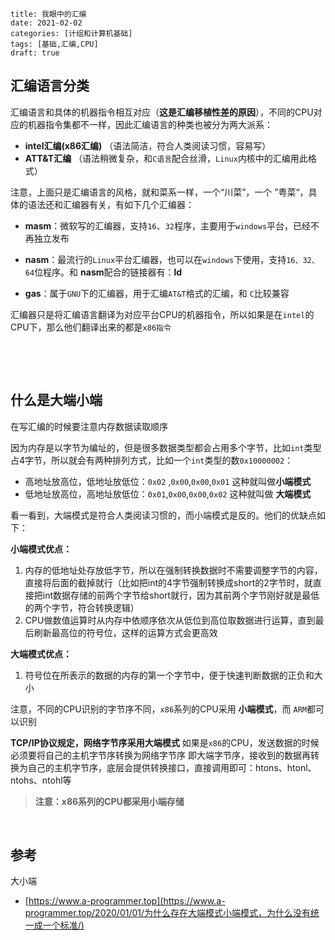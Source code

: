 ```
title: 我眼中的汇编
date: 2021-02-02
categories: [计组和计算机基础]
tags: [基础,汇编,CPU]
draft: true
```

## 汇编语言分类

汇编语言和具体的机器指令相互对应（**这是汇编移植性差的原因**），不同的CPU对应的机器指令集都不一样，因此汇编语言的种类也被分为两大派系：

- **intel汇编(x86汇编)** （语法简洁，符合人类阅读习惯，容易写）
- **ATT&T汇编** （语法稍微复杂，和`C语言`配合丝滑，`Linux`内核中的汇编用此格式）

注意，上面只是汇编语言的风格，就和菜系一样，一个“川菜”，一个 ”粤菜“，具体的语法还和汇编器有关，有如下几个汇编器：

- **masm**：微软写的汇编器，支持`16`、`32`程序，主要用于`windows`平台，已经不再独立发布
- **nasm**：最流行的`Linux`平台汇编器，也可以在`windows`下使用，支持`16、32、64`位程序。和 **nasm**配合的链接器有：**ld**

- **gas**：属于`GNU`下的汇编器，用于汇编`AT&T`格式的汇编，和 `C`比较兼容

汇编器只是将汇编语言翻译为对应平台CPU的机器指令，所以如果是在`intel`的CPU下，那么他们翻译出来的都是`x86指令`

​    

​    

## 什么是大端小端

在写汇编的时候要注意内存数据读取顺序

因为内存是以字节为编址的，但是很多数据类型都会占用多个字节，比如`int`类型占4字节，所以就会有两种排列方式，比如一个`int`类型的数`0x10000002`：

- 高地址放高位，低地址放低位：`0x02` ,`0x00`,`0x00`,`0x01`  这种就叫做**小端模式**
- 低地址放高位，高地址放低位：`0x01`,`0x00`,`0x00`,`0x02` 这种就叫做 **大端模式**

看一看到，大端模式是符合人类阅读习惯的，而小端模式是反的。他们的优缺点如下：

**小端模式优点：**

1. 内存的低地址处存放低字节，所以在强制转换数据时不需要调整字节的内容，直接将后面的截掉就行（比如把int的4字节强制转换成short的2字节时，就直接把int数据存储的前两个字节给short就行，因为其前两个字节刚好就是最低的两个字节，符合转换逻辑）
2. CPU做数值运算时从内存中依顺序依次从低位到高位取数据进行运算，直到最后刷新最高位的符号位，这样的运算方式会更高效

**大端模式优点：**

1. 符号位在所表示的数据的内存的第一个字节中，便于快速判断数据的正负和大小

注意，不同的CPU识别的字节序不同，`x86`系列的CPU采用 **小端模式**，而 `ARM`都可以识别

**TCP/IP协议规定，网络字节序采用大端模式**  如果是`x86`的CPU，发送数据的时候必须要将自己的主机字节序转换为网络字节序 即大端字节序，接收到的数据再转换为自己的主机字节序，底层会提供转换接口，直接调用即可：htons、htonl、ntohs、ntohl等

> **注意：x86系列的CPU都采用小端存储**

​    

## 参考

大小端

- [https://www.a-programmer.top](https://www.a-programmer.top/2020/01/01/为什么存在大端模式小端模式，为什么没有统一成一个标准/)

